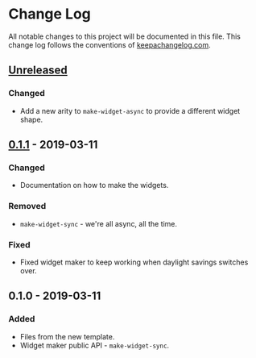 # Change Log
All notable changes to this project will be documented in this file. This change log follows the conventions of [keepachangelog.com](http://keepachangelog.com/).

## [Unreleased]
### Changed
- Add a new arity to `make-widget-async` to provide a different widget shape.

## [0.1.1] - 2019-03-11
### Changed
- Documentation on how to make the widgets.

### Removed
- `make-widget-sync` - we're all async, all the time.

### Fixed
- Fixed widget maker to keep working when daylight savings switches over.

## 0.1.0 - 2019-03-11
### Added
- Files from the new template.
- Widget maker public API - `make-widget-sync`.

[Unreleased]: https://github.com/your-name/heuhaufen/compare/0.1.1...HEAD
[0.1.1]: https://github.com/your-name/heuhaufen/compare/0.1.0...0.1.1
